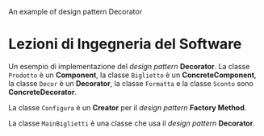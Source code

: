 An example of design pattern Decorator

# Lezioni di Ingegneria del Software

Un esempio di implementazione del *design pattern* **Decorator**. La classe `Prodotto` è un **Component**, la classe `Biglietto` è un **ConcreteComponent**, la classe `Decor` è un **Decorator**, la classe `Formatta` e la classe `Sconto` sono **ConcreteDecorator**.

La classe `Configura` è un **Creator** per il *design pattern* **Factory Method**.

La classe `MainBiglietti` è una classe che usa il *design pattern* **Decorator**.
